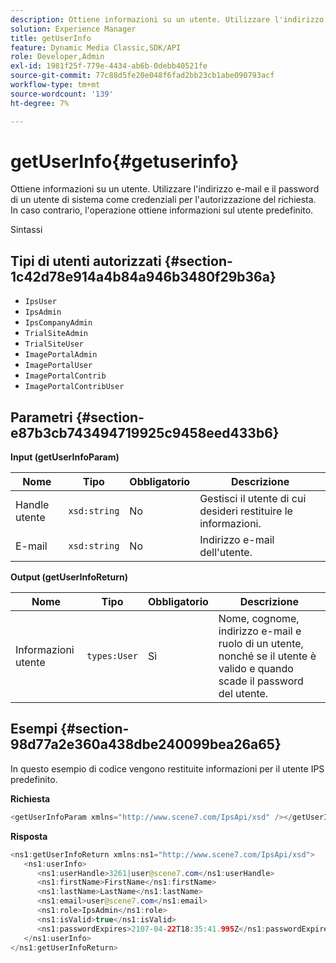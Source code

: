 ```yaml
---
description: Ottiene informazioni su un utente. Utilizzare l'indirizzo e-mail e il password di un utente di sistema come credenziali per l'autorizzazione del richiesta. In caso contrario, l'operazione ottiene informazioni sul utente predefinito.
solution: Experience Manager
title: getUserInfo
feature: Dynamic Media Classic,SDK/API
role: Developer,Admin
exl-id: 1981f25f-779e-4434-ab6b-0debb40521fe
source-git-commit: 77c88d5fe20e048f6fad2bb23cb1abe090793acf
workflow-type: tm+mt
source-wordcount: '139'
ht-degree: 7%

---
```


# getUserInfo{#getuserinfo}

Ottiene informazioni su un utente. Utilizzare l&#39;indirizzo e-mail e il password di un utente di sistema come credenziali per l&#39;autorizzazione del richiesta. In caso contrario, l&#39;operazione ottiene informazioni sul utente predefinito.

Sintassi

## Tipi di utenti autorizzati {#section-1c42d78e914a4b84a946b3480f29b36a}

* `IpsUser`
* `IpsAdmin`
* `IpsCompanyAdmin`
* `TrialSiteAdmin`
* `TrialSiteUser`
* `ImagePortalAdmin`
* `ImagePortalUser`
* `ImagePortalContrib`
* `ImagePortalContribUser`

## Parametri {#section-e87b3cb743494719925c9458eed433b6}

**Input (getUserInfoParam)**

| Nome | Tipo | Obbligatorio | Descrizione |
|---|---|---|---|
| Handle utente | `xsd:string` | No | Gestisci il utente di cui desideri restituire le informazioni. |
| E-mail | `xsd:string` | No | Indirizzo e-mail dell&#39;utente. |

**Output (getUserInfoReturn)**

| Nome | Tipo | Obbligatorio | Descrizione |
|---|---|---|---|
| Informazioni utente | `types:User` | Sì | Nome, cognome, indirizzo e-mail e ruolo di un utente, nonché se il utente è valido e quando scade il password del utente. |

## Esempi {#section-98d77a2e360a438dbe240099bea26a65}

In questo esempio di codice vengono restituite informazioni per il utente IPS predefinito.

**Richiesta**

```java
<getUserInfoParam xmlns="http://www.scene7.com/IpsApi/xsd" /></getUserInfoParam>
```

**Risposta**

```java
<ns1:getUserInfoReturn xmlns:ns1="http://www.scene7.com/IpsApi/xsd"> 
   <ns1:userInfo> 
      <ns1:userHandle>3261|user@scene7.com</ns1:userHandle> 
      <ns1:firstName>FirstName</ns1:firstName> 
      <ns1:lastName>LastName</ns1:lastName> 
      <ns1:email>user@scene7.com</ns1:email> 
      <ns1:role>IpsAdmin</ns1:role> 
      <ns1:isValid>true</ns1:isValid> 
      <ns1:passwordExpires>2107-04-22T18:35:41.995Z</ns1:passwordExpires> 
   </ns1:userInfo> 
</ns1:getUserInfoReturn>
```
